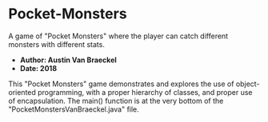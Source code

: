 # Pocket-Monsters
A game of "Pocket Monsters" where the player can catch different monsters with different stats. 

* __Author: Austin Van Braeckel__
* __Date: 2018__

This "Pocket Monsters" game demonstrates and explores the use of object-oriented programming, with a proper hierarchy of classes, and proper use of encapsulation.  The main() function is at the very bottom of the "PocketMonstersVanBraeckel.java" file.
